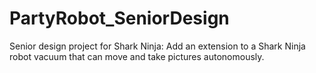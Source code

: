 # PartyRobot_SeniorDesign
Senior design project for Shark Ninja: Add an extension to a Shark Ninja robot vacuum that can move and take pictures autonomously. 
